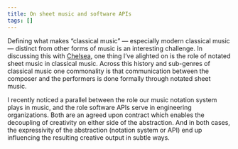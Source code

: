 ```yaml
---
title: On sheet music and software APIs
tags: []
---
```

Defining what makes “classical music” — especially modern classical music — distinct from other forms of music is an interesting challenge. In discussing this with [Chelsea](https://www.chelseahollow.com/), one thing I’ve alighted on is the role of notated sheet music in classical music. Across this history and sub-genres of classical music one commonality is that communication between the composer and the performers is done formally through notated sheet music.


I recently noticed a parallel between the role our music notation system plays in music, and the role software APIs serve in engineering organizations. Both are an agreed upon contract which enables the decoupling of creativity on either side of the abstraction. And in both cases, the expressivity of the abstraction (notation system or API) end up influencing the resulting creative output in subtle ways.

